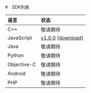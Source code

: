 
#　SDK列表

| 语言              | 状态                 |
|:----------------- |:---------------------| 
| C++               | 敬请期待             | 
| JavaScript        | [v1.0.0](/SDK-JavaScript.md) <a target="_blank" href="resource/OpenSDK-v1.0.0.zip">[download]</a>          |
| Java              | 敬请期待             |
| Python            | 敬请期待             |
| Objective-C       | 敬请期待             |
| Android           | 敬请期待             |
| PHP               | 敬请期待             |